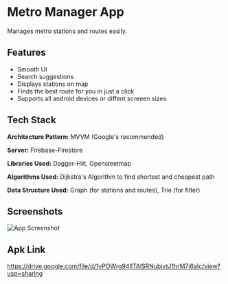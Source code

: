 
# Metro Manager App

Manages metro stations and routes easily.


## Features

- Smooth UI
- Search suggestions
- Displays stations on map
- Finds the best route for you in just a click
- Supports all android devices or diffent screeen sizes


## Tech Stack

**Architecture Pattern:** MVVM (Google's recommended)

**Server:** Firebase-Firestore

**Libraries Used:** Dagger-Hilt, Opensteetmap

**Algorithms Used:** Dijkstra's Algorithm to find shortest and cheapest path

**Data Structure  Used:** Graph (for stations and routes), Trie (for filter)




## Screenshots

![App Screenshot](https://blogger.googleusercontent.com/img/b/R29vZ2xl/AVvXsEimT5vm6JDSuzniV65aciMkVNedbCaA89oTCTL1UgVXO8uFng8Vn_QCD2KWKYnKuLM-Wei9XqShrWSdLmUFGVhwDHPMQpu1PSGlpNtw0WQb-U2rkL22De671ET2SIY6rR0PHJhp16HQPEMptLlxY6LEbG67AXAcs4ZfpqHWdMzGOB89waQi9BWw5rFTom4/s2749/metro%20manager.jpg)


## Apk Link

https://drive.google.com/file/d/1vPOWrg94IlTAlSRNubivtJ1hrM7j6aIc/view?usp=sharing

